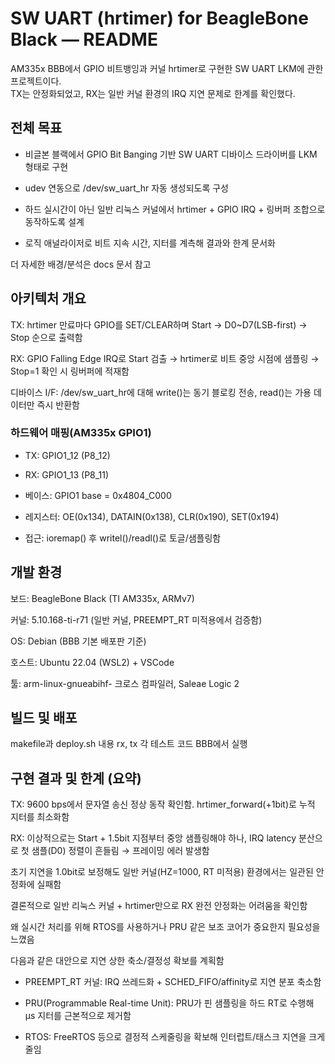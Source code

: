 # SW UART (hrtimer) for BeagleBone Black — README

AM335x BBB에서 GPIO 비트뱅잉과 커널 hrtimer로 구현한 SW UART LKM에 관한 프로젝트이다.  
TX는 안정화되었고, RX는 일반 커널 환경의 IRQ 지연 문제로 한계를 확인했다.

## 전체 목표

* 비글본 블랙에서 GPIO Bit Banging 기반 SW UART 디바이스 드라이버를 LKM 형태로 구현

* udev 연동으로 /dev/sw_uart_hr 자동 생성되도록 구성

* 하드 실시간이 아닌 일반 리눅스 커널에서 hrtimer + GPIO IRQ + 링버퍼 조합으로 동작하도록 설계

* 로직 애널라이저로 비트 지속 시간, 지터를 계측해 결과와 한계 문서화

더 자세한 배경/분석은 docs 문서 참고

## 아키텍처 개요

TX: hrtimer 만료마다 GPIO를 SET/CLEAR하며 Start → D0~D7(LSB-first) → Stop 순으로 출력함

RX: GPIO Falling Edge IRQ로 Start 검출 → hrtimer로 비트 중앙 시점에 샘플링 → Stop=1 확인 시 링버퍼에 적재함

디바이스 I/F: /dev/sw_uart_hr에 대해 write()는 동기 블로킹 전송, read()는 가용 데이터만 즉시 반환함


### 하드웨어 매핑(AM335x GPIO1)

* TX: GPIO1_12 (P8_12)

* RX: GPIO1_13 (P8_11)

* 베이스: GPIO1 base = 0x4804_C000

* 레지스터: OE(0x134), DATAIN(0x138), CLR(0x190), SET(0x194)

* 접근: ioremap() 후 writel()/readl()로 토글/샘플링함

## 개발 환경

보드: BeagleBone Black (TI AM335x, ARMv7)

커널: 5.10.168-ti-r71 (일반 커널, PREEMPT_RT 미적용에서 검증함)

OS: Debian (BBB 기본 배포판 기준)

호스트: Ubuntu 22.04 (WSL2) + VSCode

툴: arm-linux-gnueabihf- 크로스 컴파일러, Saleae Logic 2

## 빌드 및 배포

makefile과 deploy.sh 내용
rx, tx 각 테스트 코드 BBB에서 실행

## 구현 결과 및 한계 (요약)

TX: 9600 bps에서 문자열 송신 정상 동작 확인함. hrtimer_forward(+1bit)로 누적 지터를 최소화함

RX: 이상적으로는 Start + 1.5bit 지점부터 중앙 샘플링해야 하나, IRQ latency 분산으로 첫 샘플(D0) 정렬이 흔들림 → 프레이밍 에러 발생함

초기 지연을 1.0bit로 보정해도 일반 커널(HZ=1000, RT 미적용) 환경에서는 일관된 안정화에 실패함

결론적으로 일반 리눅스 커널 + hrtimer만으로 RX 완전 안정화는 어려움을 확인함

왜 실시간 처리를 위해 RTOS를 사용하거나 PRU 같은 보조 코어가 중요한지 필요성을 느꼈음

다음과 같은 대안으로 지연 상한 축소/결정성 확보를 계획함

* PREEMPT_RT 커널: IRQ 쓰레드화 + SCHED_FIFO/affinity로 지연 분포 축소함

* PRU(Programmable Real-time Unit): PRU가 핀 샘플링을 하드 RT로 수행해 µs 지터를 근본적으로 제거함

* RTOS: FreeRTOS 등으로 결정적 스케줄링을 확보해 인터럽트/태스크 지연을 크게 줄임